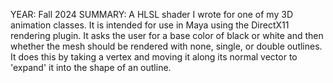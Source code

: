 YEAR: Fall 2024
SUMMARY:
A HLSL shader I wrote for one of my 3D animation classes. It is intended for use in Maya using the DirectX11 rendering plugin. It asks the user for a base color of black or white and then whether the mesh should be rendered with none, single, or double outlines. It does this by taking a vertex and moving it along its normal vector to 'expand' it into the shape of an outline.